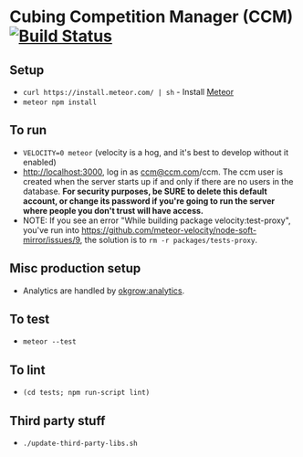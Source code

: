 Cubing Competition Manager (CCM) [![Build Status](https://travis-ci.org/cubing/ccm.png?branch=master)](https://travis-ci.org/cubing/ccm)
=======

## Setup
- `curl https://install.meteor.com/ | sh` - Install [Meteor](https://www.meteor.com/)
- `meteor npm install`

## To run
- `VELOCITY=0 meteor` (velocity is a hog, and it's best to develop without it enabled)
- [http://localhost:3000](http://localhost:3000), log in as ccm@ccm.com/ccm. The ccm user is created when the server starts up if and only if there are no users in the database. **For security purposes, be SURE to delete this default account, or change its password if you're going to run the server where people you don't trust will have access.**
- NOTE: If you see an error "While building package velocity:test-proxy", you've run into https://github.com/meteor-velocity/node-soft-mirror/issues/9, the solution is to `rm -r packages/tests-proxy`.

## Misc production setup
- Analytics are handled by [okgrow:analytics](https://github.com/okgrow/analytics#configuration).

## To test
- `meteor --test`

## To lint
- `(cd tests; npm run-script lint)`

## Third party stuff
- `./update-third-party-libs.sh`
